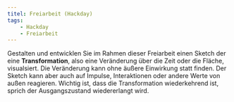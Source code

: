 ```yaml
---
titel: Freiarbeit (Hackday)
tags: 
    - Hackday
    - Freiarbeit
---
```


Gestalten und entwicklen Sie im Rahmen dieser Freiarbeit einen Sketch der eine **Transformation**, also eine Veränderung über die Zeit oder die Fläche, visualsiert. Die Veränderung kann ohne äußere Einwirkung statt finden. Der Sketch kann aber auch auf Impulse, Interaktionen oder andere Werte von außen reagieren. Wichtig ist, dass die Transformation wiederkehrend ist, sprich der Ausgangszustand wiedererlangt wird.

<!--
Gestalten und entwickeln Sie im Rahmen dieser Freiarbeit einen interessanten Sketch, der sich mit dem Mapping oder der Visualisierung von Daten befasst. Im Ergebnis muss kein Sketch entstehen, welcher die zugrunde liegenden Daten erklärt oder verständlich macht, sondern auch Visualisierungen, die mit den Daten spielen, selbige auf interessante Weise rearrangieren oder inszenieren sind sehr willkommen.

Hierbei können verschiedenste Daten als Basis genommen werden. Anbei einige Beispiele:

## Daten aus externen Datenquellen/-portalen:

- [Artnome](https://www.artnome.com/art-data)
- [NASA Earth Observation Data](https://www.earthdata.nasa.gov)
- [14 Datasets for Your Next Data Science Project](https://towardsdatascience.com/14-datasets-for-your-next-data-science-project-f5fca7f75e32)
- [GOVDATA](https://www.govdata.de)
- [Offene Daten Köln](https://www.offenedaten-koeln.de)
- [Statistisches Bundesamt](https://www.destatis.de/DE/Home/_inhalt.html)
- [The official portal for European data](https://data.europa.eu/data/datasets?locale=de)
- [WHO data collections](https://www.who.int/data/collections)

Und es gäbe noch unzählige andere Portale :)

## Daten aus APIs
- [Flickr](https://www.flickr.com/services/api/)
- [Spotify](https://developer.spotify.com/documentation/web-api/)
- [New York Times](https://developer.nytimes.com/apis)
- [Reddit](https://www.reddit.com/dev/api)
- [Instagram](https://developers.facebook.com/docs/instagram)
- [National Weather Service](https://www.weather.gov/documentation/services-web-api)
- [Skywatch](https://skywatch.com/satellite-imagery-api/)
- [Twitter](https://developer.twitter.com/en/docs)

Und es gäbe noch unzählige andere APIs :)

## Daten aus Eingabequellen:
- Maus
- Tastatur
- Kamera
- Mikrofon
- Sensoren

## Daten aus Daten
- Zeit
- Musik
- Bilder
- Filme
-->